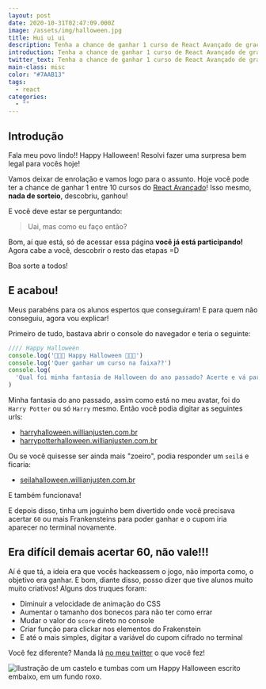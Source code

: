```yaml
---
layout: post
date: 2020-10-31T02:47:09.000Z
image: /assets/img/halloween.jpg
title: Hui ui ui
description: Tenha a chance de ganhar 1 curso de React Avançado de graça!
introduction: Tenha a chance de ganhar 1 curso de React Avançado de graça!
twitter_text: Tenha a chance de ganhar 1 curso de React Avançado de graça!
main-class: misc
color: "#7AAB13"
tags:
  - react
categories:
  - ""
---
```

## Introdução

Fala meu povo lindo!! Happy Halloween! Resolvi fazer uma surpresa bem legal para vocês hoje!

Vamos deixar de enrolação e vamos logo para o assunto. Hoje você pode ter a chance de ganhar 1 entre 10 cursos do [React Avançado](https://reactavancado.com.br/)! Isso mesmo, **nada de sorteio**, descobriu, ganhou!

E você deve estar se perguntando:

> Uai, mas como eu faço então?

Bom, aí que está, só de acessar essa página **você já está participando!** Agora cabe a você, descobrir o resto das etapas =D

Boa sorte a todos!

## E acabou!

Meus parabéns para os alunos espertos que conseguiram! E para quem não conseguiu, agora vou explicar!

Primeiro de tudo, bastava abrir o console do navegador e teria o seguinte:

```js
//// Happy Halloween
console.log('🎃🎃🎃 Happy Halloween 🎃🎃🎃')
console.log('Quer ganhar um curso na faixa??')
console.log(
  'Qual foi minha fantasia de Halloween do ano passado? Acerte e vá para https://${fantasia}Halloween.willianjusten.com.br"'
)
```

Minha fantasia do ano passado, assim como está no meu avatar, foi do `Harry Potter` ou só `Harry` mesmo. Então você podia digitar as seguintes urls:

- [harryhalloween.willianjusten.com.br](https://harryhalloween.willianjusten.com.br/)
- [harrypotterhalloween.willianjusten.com.br](https://harrypotterhalloween.willianjusten.com.br/)

Ou se você quisesse ser ainda mais "zoeiro", podia responder um `seilá` e ficaria:

- [seilahalloween.willianjusten.com.br](https://seilahalloween.willianjusten.com.br/)

E também funcionava!

E depois disso, tinha um joguinho bem divertido onde você precisava acertar `60` ou mais Frankensteins para poder ganhar e o cupom iria aparecer no terminal novamente.

## Era difícil demais acertar 60, não vale!!!

Aí é que tá, a ideia era que vocês hackeassem o jogo, não importa como, o objetivo era ganhar. E bom, diante disso, posso dizer que tive alunos muito muito criativos! Alguns dos truques foram:

- Diminuir a velocidade de animação do CSS
- Aumentar o tamanho dos bonecos para não ter como errar
- Mudar o valor do `score` direto no console
- Criar função para clickar nos elementos do Frakenstein
- E até o mais simples, digitar a variável do cupom cifrado no terminal

Você fez diferente? Manda lá [no meu twitter](https://twitter.com/Willian_justen) o que você fez!

![Ilustração de um castelo e tumbas com um Happy Halloween escrito embaixo, em um fundo roxo.](/assets/img/halloween.jpg)
